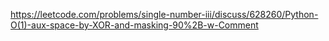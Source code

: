 https://leetcode.com/problems/single-number-iii/discuss/628260/Python-O(1)-aux-space-by-XOR-and-masking-90%2B-w-Comment